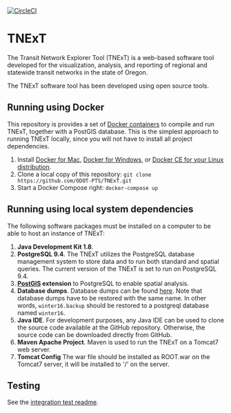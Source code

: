 [![CircleCI](https://circleci.com/gh/ODOT-PTS/TNExT.svg?style=svg)](https://circleci.com/gh/ODOT-PTS/TNExT)

# TNExT
The Transit Network Explorer Tool (TNExT) is a web-based software tool developed for the visualization, analysis, and reporting of regional and statewide transit networks in the state of Oregon. 

The TNExT software tool has been developed using open source tools.

## Running using Docker

This repository is provides a set of [Docker containers](https://www.docker.com/what-container) to compile and run TNExT, together with a PostGIS database. This is the simplest approach to running TNExT locally, since you will not have to install all project dependencies.

1. Install [Docker for Mac](https://www.docker.com/docker-mac), [Docker for Windows](https://www.docker.com/docker-windows), or [Docker CE for your Linux distribution](https://www.docker.com/community-edition).
2. Clone a local copy of this repository: `git clone https://github.com/ODOT-PTS/TNExT.git`
3. Start a Docker Compose right: `docker-compose up`

## Running using local system dependencies

The following software packages must be installed on a computer to be able to host an instance of TNExT:

1.	**Java Development Kit 1.8**. 
2.	**PostgreSQL 9.4**. The TNExT utilizes the PostgreSQL database management system to store 
    data and to run both standard and spatial queries. The current version of the TNExT is 
    set to run on PostgreSQL 9.4. 
3.	**[PostGIS](http://postgis.net/install/) extension** to PostgreSQL to enable spatial analysis.
4.	**Database dumps**. Database dumps can be found [here](https://drive.google.com/open?id=0Bx4Zxars8NaNOWNxTlctME92OGc). Note that database dumps have to be 
    restored with the same name. In other words, `winter16.backup` should be restored to a postgreql database named `winter16`.
5.	**Java IDE**. For development purposes, any Java IDE can be used to clone the source code 
    available at the GitHub repository. Otherwise, the source code can be downloaded 
    directly from GitHub. 
6.	**Maven Apache Project**. Maven is used to run the TNExT on a Tomcat7 web server.
7.  **Tomcat Config** The war file should be installed as ROOT.war on the Tomcat7 server, it will be installed to '/' on the server.

## Testing

See the [integration test readme](integration-tests/README.md).